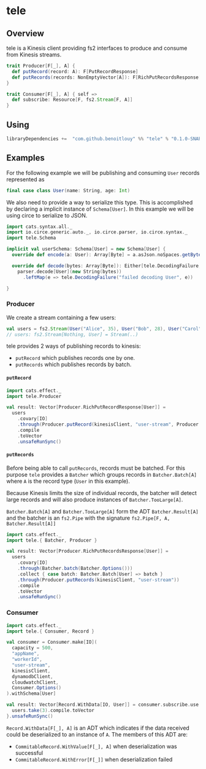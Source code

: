 # tele

## Overview

tele is a Kinesis client providing fs2 interfaces to produce and consume from Kinesis streams.

```scala
trait Producer[F[_], A] {
  def putRecord(record: A): F[PutRecordResponse]
  def putRecords(records: NonEmptyVector[A]): F[RichPutRecordsResponse[A]]
}

trait Consumer[F[_], A] { self =>
  def subscribe: Resource[F, fs2.Stream[F, A]]
}
```

## Using

```scala
libraryDependencies +=  "com.github.benoitlouy" %% "tele" % "0.1.0-SNAPSHOT"
```

## Examples

For the following example we will be publishing and consuming `User` records 
represented as


```scala
final case class User(name: String, age: Int)
```


We also need to provide a way to serialize this type. This is accomplished by 
declaring a implicit instance of `Schema[User]`. In this example we will be 
using circe to serialize to JSON.

```scala
import cats.syntax.all._
import io.circe.generic.auto._, io.circe.parser, io.circe.syntax._
import tele.Schema

implicit val userSchema: Schema[User] = new Schema[User] {
  override def encode(a: User): Array[Byte] = a.asJson.noSpaces.getBytes()

  override def decode(bytes: Array[Byte]): Either[tele.DecodingFailure, User] =
    parser.decode[User](new String(bytes))
      .leftMap(e => tele.DecodingFailure("failed decoding User", e))

}
```

### Producer
We create a stream containing a few users:
```scala
val users = fs2.Stream(User("Alice", 35), User("Bob", 28), User("Carol", 24))
// users: fs2.Stream[Nothing, User] = Stream(..)
```

tele provides 2 ways of publishing records to kinesis:
  - `putRecord` which publishes records one by one.
  - `putRecords` which publishes records by batch.

#### `putRecord`
```scala
import cats.effect._
import tele.Producer

val result: Vector[Producer.RichPutRecordResponse[User]] =
  users
    .covary[IO]
    .through(Producer.putRecord(kinesisClient, "user-stream", Producer.Options()))
    .compile
    .toVector
    .unsafeRunSync()
```

#### `putRecords`
Before being able to call `putRecords`, records must be batched. For this purpose
`tele` provides a `Batcher` which groups records in `Batcher.Batch[A]`
where `A` is the record type (`User` in this example).

Because Kinesis limits the size of individual records, the batcher will detect
large records and will also produce instances of `Batcher.TooLarge[A]`.

`Batcher.Batch[A]` and `Batcher.TooLarge[A]` form the ADT `Batcher.Result[A]`
and the batcher is an `fs2.Pipe` with the signature
`fs2.Pipe[F, A, Batcher.Result[A]]`

```scala
import cats.effect._
import tele.{ Batcher, Producer }

val result: Vector[Producer.RichPutRecordsResponse[User]] =
  users
    .covary[IO]
    .through(Batcher.batch(Batcher.Options()))
    .collect { case batch: Batcher.Batch[User] => batch }
    .through(Producer.putRecords(kinesisClient, "user-stream"))
    .compile
    .toVector
    .unsafeRunSync()
```

### Consumer

```scala
import cats.effect._
import tele.{ Consumer, Record }

val consumer = Consumer.make[IO](
  capacity = 500,
  "appName",
  "workerId",
  "user-stream",
  kinesisClient,
  dynamodbClient,
  cloudwatchClient,
  Consumer.Options()
).withSchema[User]

val result: Vector[Record.WithData[IO, User]] = consumer.subscribe.use { users =>
  users.take(3).compile.toVector
}.unsafeRunSync()
```

`Record.WithData[F[_], A]` is an ADT which indicates if the data received could
be deserialized to an instance of `A`. The members of this ADT are:
  - `CommitableRecord.WithValue[F[_], A]` when deserialization was successful
  - `CommitableRecord.WithError[F[_]]` when deserialization failed
